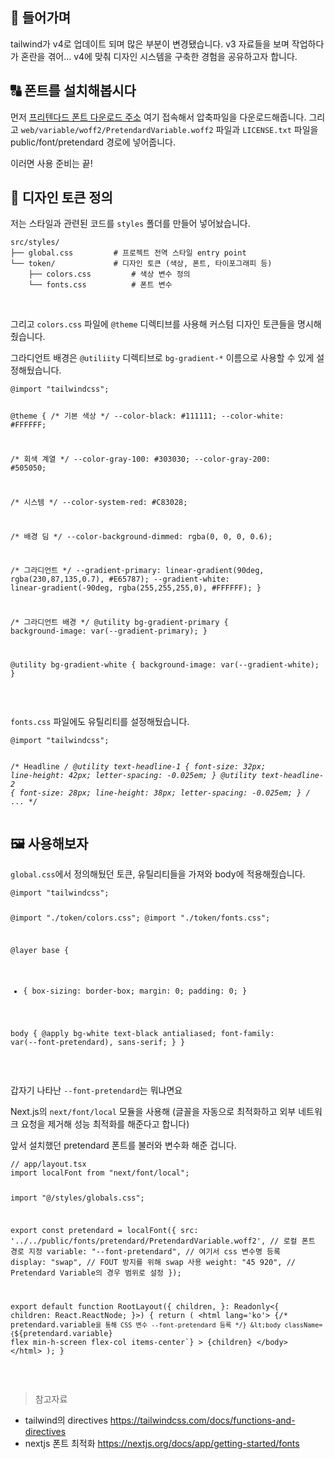<h2 id="🤔-들어가며">🤔 들어가며</h2>
<p>tailwind가 v4로 업데이트 되며 많은 부분이 변경됐습니다. 
v3 자료들을 보며 작업하다가 혼란을 겪어...
v4에 맞춰 디자인 시스템을 구축한 경험을 공유하고자 합니다.</p>
<h2 id="🔠-폰트를-설치해봅시다">🔠 폰트를 설치해봅시다</h2>
<p>먼저 <a href="https://github.com/orioncactus/pretendard/releases/tag/v1.3.9">프리텐다드 폰트 다운로드 주소</a> 여기 접속해서 압축파일을 다운로드해줍니다.
그리고 <code>web/variable/woff2/PretendardVariable.woff2</code> 파일과 <code>LICENSE.txt</code> 파일을 public/font/pretendard 경로에 넣어줍니다.
<img alt="" src="https://velog.velcdn.com/images/kimlj0814/post/50966ee9-6966-4b86-8017-c19697b290a4/image.png" /></p>
<p>이러면 사용 준비는 끝!</p>
<h2 id="🎨-디자인-토큰-정의">🎨 디자인 토큰 정의</h2>
<p>저는 스타일과 관련된 코드를 <code>styles</code> 폴더를 만들어 넣어놨습니다.</p>
<pre><code>src/styles/
├── global.css         # 프로젝트 전역 스타일 entry point
└── token/             # 디자인 토큰 (색상, 폰트, 타이포그래피 등)
    ├── colors.css         # 색상 변수 정의
    └── fonts.css          # 폰트 변수</code></pre><br />

<p>그리고 <code>colors.css</code> 파일에 <code>@theme</code> 디렉티브를 사용해 커스텀 디자인 토큰들을 명시해줬습니다.</p>
<p>그라디언트 배경은 <code>@utiliity</code> 디렉티브로 <code>bg-gradient-*</code> 이름으로 사용할 수 있게 설정해뒀습니다.</p>
<pre><code class="language-css">@import &quot;tailwindcss&quot;;

@theme {
   /* 기본 색상 */
   --color-black: #111111;
   --color-white: #FFFFFF;

   /* 회색 계열 */
   --color-gray-100: #303030;
   --color-gray-200: #505050;

   /* 시스템 */
   --color-system-red: #C83028;

   /* 배경 딤 */
   --color-background-dimmed: rgba(0, 0, 0, 0.6);

   /* 그라디언트 */
   --gradient-primary: linear-gradient(90deg, rgba(230,87,135,0.7), #E65787);
   --gradient-white: linear-gradient(-90deg, rgba(255,255,255,0), #FFFFFF);
 }


/* 그라디언트 배경 */
@utility bg-gradient-primary {
  background-image: var(--gradient-primary);
}

@utility bg-gradient-white {
  background-image: var(--gradient-white);
}</code></pre>
<br />

<p><code>fonts.css</code> 파일에도 유틸리티를 설정해뒀습니다.</p>
<pre><code class="language-css">@import &quot;tailwindcss&quot;;

/* Headline */
@utility text-headline-1 {
  font-size: 32px;
  line-height: 42px;
  letter-spacing: -0.025em;
}
@utility text-headline-2 {
  font-size: 28px;
  line-height: 38px;
  letter-spacing: -0.025em;
}
/* ... */</code></pre>
<h2 id="🖼️-사용해보자">🖼️ 사용해보자</h2>
<p><code>global.css</code>에서 정의해뒀던 토큰, 유틸리티들을 가져와 body에 적용해줬습니다.</p>
<pre><code class="language-css">@import &quot;tailwindcss&quot;;

@import &quot;./token/colors.css&quot;;
@import &quot;./token/fonts.css&quot;;

@layer base {
  * {
    box-sizing: border-box;
    margin: 0;
    padding: 0;
  }

  body {
    @apply bg-white text-black antialiased;
    font-family: var(--font-pretendard), sans-serif;
  }
}</code></pre>
<br />

<p>갑자기 나타난 <code>--font-pretendard</code>는 뭐냐면요</p>
<p>Next.js의 <code>next/font/local</code> 모듈을 사용해 (글꼴을 자동으로 최적화하고 외부 네트워크 요청을 제거해 성능 최적화를 해준다고 합니다)</p>
<p>앞서 설치했던 pretendard 폰트를 불러와 변수화 해준 겁니다.</p>
<pre><code class="language-tsx">// app/layout.tsx
import localFont from &quot;next/font/local&quot;;

import &quot;@/styles/globals.css&quot;;

export const pretendard = localFont({
  src: '../../public/fonts/pretendard/PretendardVariable.woff2', // 로컬 폰트 경로 지정
  variable: &quot;--font-pretendard&quot;, // 여기서 css 변수명 등록
  display: &quot;swap&quot;, // FOUT 방지를 위해 swap 사용
  weight: &quot;45 920&quot;, // Pretendard Variable의 경우 범위로 설정 
});

export default function RootLayout({
  children,
}: Readonly&lt;{
  children: React.ReactNode;
}&gt;) {
  return (
    &lt;html lang='ko'&gt;
      {/* pretendard.variable`을 통해 CSS 변수 --font-pretendard 등록 */}
      &lt;body
        className={`${pretendard.variable} flex min-h-screen flex-col items-center`}
      &gt;
        {children}
      &lt;/body&gt;
    &lt;/html&gt;
  );
}</code></pre>
<br />

<blockquote>
<p>참고자료</p>
</blockquote>
<ul>
<li>tailwind의 directives
<a href="https://tailwindcss.com/docs/functions-and-directives">https://tailwindcss.com/docs/functions-and-directives</a></li>
<li>nextjs 폰트 최적화
<a href="https://nextjs.org/docs/app/getting-started/fonts">https://nextjs.org/docs/app/getting-started/fonts</a></li>
</ul>